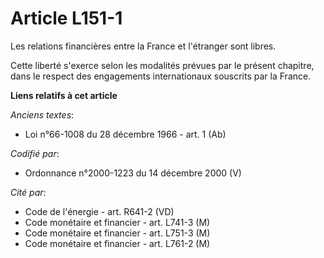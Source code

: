 # Article L151-1

Les relations financières entre la France et l'étranger sont libres.

Cette liberté s'exerce selon les modalités prévues par le présent chapitre, dans le respect des engagements internationaux
souscrits par la France.

**Liens relatifs à cet article**

_Anciens textes_:

  - Loi n°66-1008 du 28 décembre 1966 - art. 1 (Ab)

_Codifié par_:

  - Ordonnance n°2000-1223 du 14 décembre 2000 (V)

_Cité par_:

  - Code de l'énergie - art. R641-2 (VD)
  - Code monétaire et financier - art. L741-3 (M)
  - Code monétaire et financier - art. L751-3 (M)
  - Code monétaire et financier - art. L761-2 (M)
